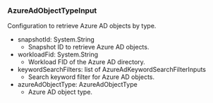 ### AzureAdObjectTypeInput
Configuration to retrieve Azure AD objects by type.

- snapshotId: System.String
  - Snapshot ID to retrieve Azure AD objects.
- workloadFid: System.String
  - Workload FID of the Azure AD directory.
- keywordSearchFilters: list of AzureAdKeywordSearchFilterInputs
  - Search keyword filter for Azure AD objects.
- azureAdObjectType: AzureAdObjectType
  - Azure AD object type.
